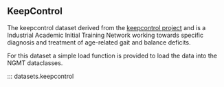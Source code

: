 ## KeepControl

The keepcontrol dataset derived from the [keepcontrol project](https://www.keep-control.eu/) and is a Industrial Academic Initial Training Network working towards specific diagnosis and treatment of age-related gait and balance deficits.

For this dataset a simple load function is provided to load the data into the NGMT dataclasses.

::: datasets.keepcontrol
